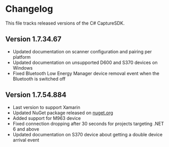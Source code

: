 # Changelog

This file tracks released versions of the C# CaptureSDK.

## Version 1.7.34.67

- Updated documentation on scanner configuration and pairing per platform
- Updated documentation on unsupported D600 and S370 devices on Windows
- Fixed Bluetooth Low Energy Manager device removal event when the Bluetooth is switched off

## Version 1.7.54.884

- Last version to support Xamarin
- Updated NuGet package released on [nuget.org](https://www.nuget.org/packages/SocketMobile.Capture)
- Added support for M963 device 
- Fixed connection dropping after 30 seconds for projects targeting .NET 6 and above
- Updated documentation on S370 device about getting a double device arrival event

